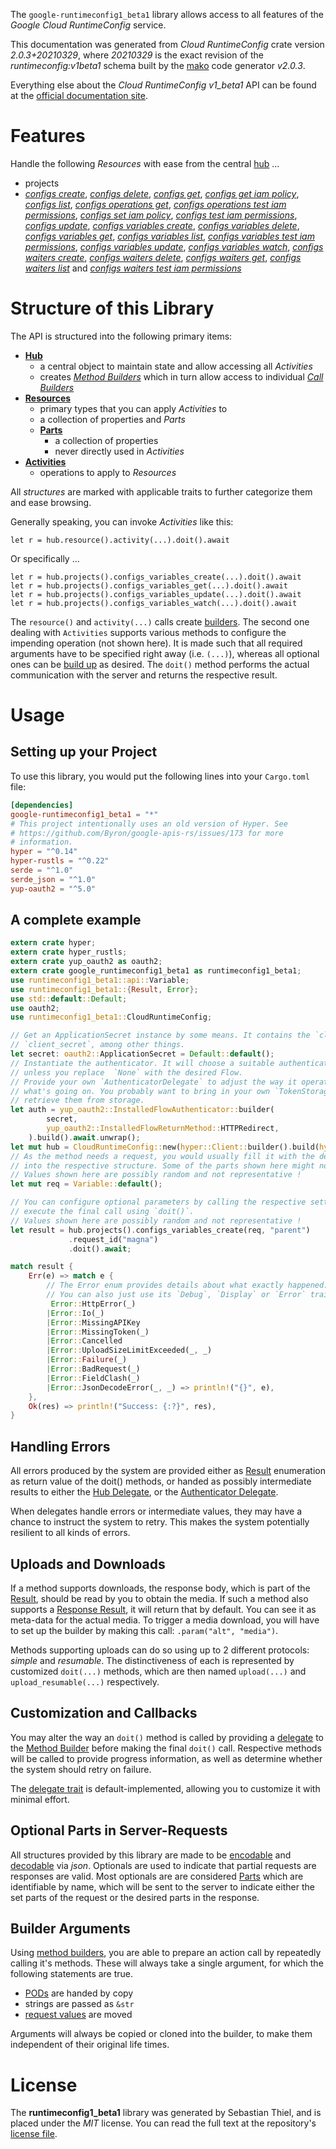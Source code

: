 <!---
DO NOT EDIT !
This file was generated automatically from 'src/mako/api/README.md.mako'
DO NOT EDIT !
-->
The `google-runtimeconfig1_beta1` library allows access to all features of the *Google Cloud RuntimeConfig* service.

This documentation was generated from *Cloud RuntimeConfig* crate version *2.0.3+20210329*, where *20210329* is the exact revision of the *runtimeconfig:v1beta1* schema built by the [mako](http://www.makotemplates.org/) code generator *v2.0.3*.

Everything else about the *Cloud RuntimeConfig* *v1_beta1* API can be found at the
[official documentation site](https://cloud.google.com/deployment-manager/runtime-configurator/).
# Features

Handle the following *Resources* with ease from the central [hub](https://docs.rs/google-runtimeconfig1_beta1/2.0.3+20210329/google_runtimeconfig1_beta1/CloudRuntimeConfig) ... 

* projects
 * [*configs create*](https://docs.rs/google-runtimeconfig1_beta1/2.0.3+20210329/google_runtimeconfig1_beta1/api::ProjectConfigCreateCall), [*configs delete*](https://docs.rs/google-runtimeconfig1_beta1/2.0.3+20210329/google_runtimeconfig1_beta1/api::ProjectConfigDeleteCall), [*configs get*](https://docs.rs/google-runtimeconfig1_beta1/2.0.3+20210329/google_runtimeconfig1_beta1/api::ProjectConfigGetCall), [*configs get iam policy*](https://docs.rs/google-runtimeconfig1_beta1/2.0.3+20210329/google_runtimeconfig1_beta1/api::ProjectConfigGetIamPolicyCall), [*configs list*](https://docs.rs/google-runtimeconfig1_beta1/2.0.3+20210329/google_runtimeconfig1_beta1/api::ProjectConfigListCall), [*configs operations get*](https://docs.rs/google-runtimeconfig1_beta1/2.0.3+20210329/google_runtimeconfig1_beta1/api::ProjectConfigOperationGetCall), [*configs operations test iam permissions*](https://docs.rs/google-runtimeconfig1_beta1/2.0.3+20210329/google_runtimeconfig1_beta1/api::ProjectConfigOperationTestIamPermissionCall), [*configs set iam policy*](https://docs.rs/google-runtimeconfig1_beta1/2.0.3+20210329/google_runtimeconfig1_beta1/api::ProjectConfigSetIamPolicyCall), [*configs test iam permissions*](https://docs.rs/google-runtimeconfig1_beta1/2.0.3+20210329/google_runtimeconfig1_beta1/api::ProjectConfigTestIamPermissionCall), [*configs update*](https://docs.rs/google-runtimeconfig1_beta1/2.0.3+20210329/google_runtimeconfig1_beta1/api::ProjectConfigUpdateCall), [*configs variables create*](https://docs.rs/google-runtimeconfig1_beta1/2.0.3+20210329/google_runtimeconfig1_beta1/api::ProjectConfigVariableCreateCall), [*configs variables delete*](https://docs.rs/google-runtimeconfig1_beta1/2.0.3+20210329/google_runtimeconfig1_beta1/api::ProjectConfigVariableDeleteCall), [*configs variables get*](https://docs.rs/google-runtimeconfig1_beta1/2.0.3+20210329/google_runtimeconfig1_beta1/api::ProjectConfigVariableGetCall), [*configs variables list*](https://docs.rs/google-runtimeconfig1_beta1/2.0.3+20210329/google_runtimeconfig1_beta1/api::ProjectConfigVariableListCall), [*configs variables test iam permissions*](https://docs.rs/google-runtimeconfig1_beta1/2.0.3+20210329/google_runtimeconfig1_beta1/api::ProjectConfigVariableTestIamPermissionCall), [*configs variables update*](https://docs.rs/google-runtimeconfig1_beta1/2.0.3+20210329/google_runtimeconfig1_beta1/api::ProjectConfigVariableUpdateCall), [*configs variables watch*](https://docs.rs/google-runtimeconfig1_beta1/2.0.3+20210329/google_runtimeconfig1_beta1/api::ProjectConfigVariableWatchCall), [*configs waiters create*](https://docs.rs/google-runtimeconfig1_beta1/2.0.3+20210329/google_runtimeconfig1_beta1/api::ProjectConfigWaiterCreateCall), [*configs waiters delete*](https://docs.rs/google-runtimeconfig1_beta1/2.0.3+20210329/google_runtimeconfig1_beta1/api::ProjectConfigWaiterDeleteCall), [*configs waiters get*](https://docs.rs/google-runtimeconfig1_beta1/2.0.3+20210329/google_runtimeconfig1_beta1/api::ProjectConfigWaiterGetCall), [*configs waiters list*](https://docs.rs/google-runtimeconfig1_beta1/2.0.3+20210329/google_runtimeconfig1_beta1/api::ProjectConfigWaiterListCall) and [*configs waiters test iam permissions*](https://docs.rs/google-runtimeconfig1_beta1/2.0.3+20210329/google_runtimeconfig1_beta1/api::ProjectConfigWaiterTestIamPermissionCall)




# Structure of this Library

The API is structured into the following primary items:

* **[Hub](https://docs.rs/google-runtimeconfig1_beta1/2.0.3+20210329/google_runtimeconfig1_beta1/CloudRuntimeConfig)**
    * a central object to maintain state and allow accessing all *Activities*
    * creates [*Method Builders*](https://docs.rs/google-runtimeconfig1_beta1/2.0.3+20210329/google_runtimeconfig1_beta1/client::MethodsBuilder) which in turn
      allow access to individual [*Call Builders*](https://docs.rs/google-runtimeconfig1_beta1/2.0.3+20210329/google_runtimeconfig1_beta1/client::CallBuilder)
* **[Resources](https://docs.rs/google-runtimeconfig1_beta1/2.0.3+20210329/google_runtimeconfig1_beta1/client::Resource)**
    * primary types that you can apply *Activities* to
    * a collection of properties and *Parts*
    * **[Parts](https://docs.rs/google-runtimeconfig1_beta1/2.0.3+20210329/google_runtimeconfig1_beta1/client::Part)**
        * a collection of properties
        * never directly used in *Activities*
* **[Activities](https://docs.rs/google-runtimeconfig1_beta1/2.0.3+20210329/google_runtimeconfig1_beta1/client::CallBuilder)**
    * operations to apply to *Resources*

All *structures* are marked with applicable traits to further categorize them and ease browsing.

Generally speaking, you can invoke *Activities* like this:

```Rust,ignore
let r = hub.resource().activity(...).doit().await
```

Or specifically ...

```ignore
let r = hub.projects().configs_variables_create(...).doit().await
let r = hub.projects().configs_variables_get(...).doit().await
let r = hub.projects().configs_variables_update(...).doit().await
let r = hub.projects().configs_variables_watch(...).doit().await
```

The `resource()` and `activity(...)` calls create [builders][builder-pattern]. The second one dealing with `Activities` 
supports various methods to configure the impending operation (not shown here). It is made such that all required arguments have to be 
specified right away (i.e. `(...)`), whereas all optional ones can be [build up][builder-pattern] as desired.
The `doit()` method performs the actual communication with the server and returns the respective result.

# Usage

## Setting up your Project

To use this library, you would put the following lines into your `Cargo.toml` file:

```toml
[dependencies]
google-runtimeconfig1_beta1 = "*"
# This project intentionally uses an old version of Hyper. See
# https://github.com/Byron/google-apis-rs/issues/173 for more
# information.
hyper = "^0.14"
hyper-rustls = "^0.22"
serde = "^1.0"
serde_json = "^1.0"
yup-oauth2 = "^5.0"
```

## A complete example

```Rust
extern crate hyper;
extern crate hyper_rustls;
extern crate yup_oauth2 as oauth2;
extern crate google_runtimeconfig1_beta1 as runtimeconfig1_beta1;
use runtimeconfig1_beta1::api::Variable;
use runtimeconfig1_beta1::{Result, Error};
use std::default::Default;
use oauth2;
use runtimeconfig1_beta1::CloudRuntimeConfig;

// Get an ApplicationSecret instance by some means. It contains the `client_id` and 
// `client_secret`, among other things.
let secret: oauth2::ApplicationSecret = Default::default();
// Instantiate the authenticator. It will choose a suitable authentication flow for you, 
// unless you replace  `None` with the desired Flow.
// Provide your own `AuthenticatorDelegate` to adjust the way it operates and get feedback about 
// what's going on. You probably want to bring in your own `TokenStorage` to persist tokens and
// retrieve them from storage.
let auth = yup_oauth2::InstalledFlowAuthenticator::builder(
        secret,
        yup_oauth2::InstalledFlowReturnMethod::HTTPRedirect,
    ).build().await.unwrap();
let mut hub = CloudRuntimeConfig::new(hyper::Client::builder().build(hyper_rustls::HttpsConnector::with_native_roots()), auth);
// As the method needs a request, you would usually fill it with the desired information
// into the respective structure. Some of the parts shown here might not be applicable !
// Values shown here are possibly random and not representative !
let mut req = Variable::default();

// You can configure optional parameters by calling the respective setters at will, and
// execute the final call using `doit()`.
// Values shown here are possibly random and not representative !
let result = hub.projects().configs_variables_create(req, "parent")
             .request_id("magna")
             .doit().await;

match result {
    Err(e) => match e {
        // The Error enum provides details about what exactly happened.
        // You can also just use its `Debug`, `Display` or `Error` traits
         Error::HttpError(_)
        |Error::Io(_)
        |Error::MissingAPIKey
        |Error::MissingToken(_)
        |Error::Cancelled
        |Error::UploadSizeLimitExceeded(_, _)
        |Error::Failure(_)
        |Error::BadRequest(_)
        |Error::FieldClash(_)
        |Error::JsonDecodeError(_, _) => println!("{}", e),
    },
    Ok(res) => println!("Success: {:?}", res),
}

```
## Handling Errors

All errors produced by the system are provided either as [Result](https://docs.rs/google-runtimeconfig1_beta1/2.0.3+20210329/google_runtimeconfig1_beta1/client::Result) enumeration as return value of
the doit() methods, or handed as possibly intermediate results to either the 
[Hub Delegate](https://docs.rs/google-runtimeconfig1_beta1/2.0.3+20210329/google_runtimeconfig1_beta1/client::Delegate), or the [Authenticator Delegate](https://docs.rs/yup-oauth2/*/yup_oauth2/trait.AuthenticatorDelegate.html).

When delegates handle errors or intermediate values, they may have a chance to instruct the system to retry. This 
makes the system potentially resilient to all kinds of errors.

## Uploads and Downloads
If a method supports downloads, the response body, which is part of the [Result](https://docs.rs/google-runtimeconfig1_beta1/2.0.3+20210329/google_runtimeconfig1_beta1/client::Result), should be
read by you to obtain the media.
If such a method also supports a [Response Result](https://docs.rs/google-runtimeconfig1_beta1/2.0.3+20210329/google_runtimeconfig1_beta1/client::ResponseResult), it will return that by default.
You can see it as meta-data for the actual media. To trigger a media download, you will have to set up the builder by making
this call: `.param("alt", "media")`.

Methods supporting uploads can do so using up to 2 different protocols: 
*simple* and *resumable*. The distinctiveness of each is represented by customized 
`doit(...)` methods, which are then named `upload(...)` and `upload_resumable(...)` respectively.

## Customization and Callbacks

You may alter the way an `doit()` method is called by providing a [delegate](https://docs.rs/google-runtimeconfig1_beta1/2.0.3+20210329/google_runtimeconfig1_beta1/client::Delegate) to the 
[Method Builder](https://docs.rs/google-runtimeconfig1_beta1/2.0.3+20210329/google_runtimeconfig1_beta1/client::CallBuilder) before making the final `doit()` call. 
Respective methods will be called to provide progress information, as well as determine whether the system should 
retry on failure.

The [delegate trait](https://docs.rs/google-runtimeconfig1_beta1/2.0.3+20210329/google_runtimeconfig1_beta1/client::Delegate) is default-implemented, allowing you to customize it with minimal effort.

## Optional Parts in Server-Requests

All structures provided by this library are made to be [encodable](https://docs.rs/google-runtimeconfig1_beta1/2.0.3+20210329/google_runtimeconfig1_beta1/client::RequestValue) and 
[decodable](https://docs.rs/google-runtimeconfig1_beta1/2.0.3+20210329/google_runtimeconfig1_beta1/client::ResponseResult) via *json*. Optionals are used to indicate that partial requests are responses 
are valid.
Most optionals are are considered [Parts](https://docs.rs/google-runtimeconfig1_beta1/2.0.3+20210329/google_runtimeconfig1_beta1/client::Part) which are identifiable by name, which will be sent to 
the server to indicate either the set parts of the request or the desired parts in the response.

## Builder Arguments

Using [method builders](https://docs.rs/google-runtimeconfig1_beta1/2.0.3+20210329/google_runtimeconfig1_beta1/client::CallBuilder), you are able to prepare an action call by repeatedly calling it's methods.
These will always take a single argument, for which the following statements are true.

* [PODs][wiki-pod] are handed by copy
* strings are passed as `&str`
* [request values](https://docs.rs/google-runtimeconfig1_beta1/2.0.3+20210329/google_runtimeconfig1_beta1/client::RequestValue) are moved

Arguments will always be copied or cloned into the builder, to make them independent of their original life times.

[wiki-pod]: http://en.wikipedia.org/wiki/Plain_old_data_structure
[builder-pattern]: http://en.wikipedia.org/wiki/Builder_pattern
[google-go-api]: https://github.com/google/google-api-go-client

# License
The **runtimeconfig1_beta1** library was generated by Sebastian Thiel, and is placed 
under the *MIT* license.
You can read the full text at the repository's [license file][repo-license].

[repo-license]: https://github.com/Byron/google-apis-rsblob/main/LICENSE.md
